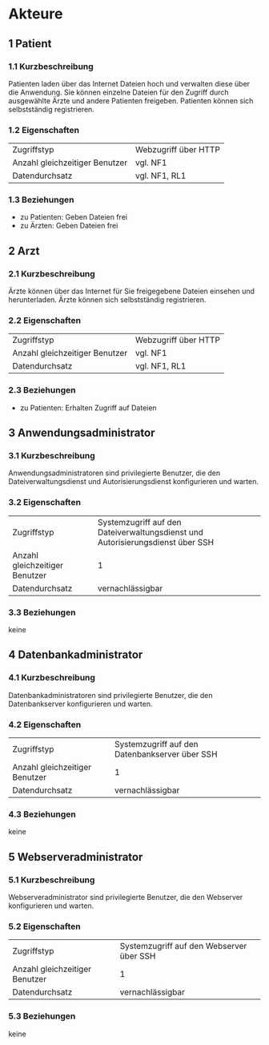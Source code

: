 # Akteure

## 1 Patient

### 1.1 Kurzbeschreibung
Patienten laden über das Internet Dateien hoch und verwalten diese über die Anwendung. Sie können einzelne Dateien für den Zugriff durch ausgewählte Ärzte und andere Patienten freigeben. Patienten können sich selbstständig registrieren.

### 1.2 Eigenschaften
|                                |                      |
| ------------------------------ | -------------------- |
| Zugriffstyp                    | Webzugriff über HTTP |
| Anzahl gleichzeitiger Benutzer | vgl. NF1             |
| Datendurchsatz                 | vgl. NF1, RL1        |

### 1.3 Beziehungen
- zu Patienten: Geben Dateien frei
- zu Ärzten: Geben Dateien frei


## 2 Arzt

### 2.1 Kurzbeschreibung
Ärzte können über das Internet für Sie freigegebene Dateien einsehen und herunterladen. Ärzte können sich selbstständig registrieren.

### 2.2 Eigenschaften
|                                |                      |
| ------------------------------ | -------------------- |
| Zugriffstyp                    | Webzugriff über HTTP |
| Anzahl gleichzeitiger Benutzer | vgl. NF1             |
| Datendurchsatz                 | vgl. NF1, RL1        |

### 2.3 Beziehungen
- zu Patienten: Erhalten Zugriff auf Dateien


## 3 Anwendungsadministrator

### 3.1 Kurzbeschreibung
Anwendungsadministratoren sind privilegierte Benutzer, die den Dateiverwaltungsdienst und Autorisierungsdienst konfigurieren und warten.

### 3.2 Eigenschaften
|                                |                                                                                 |
| ------------------------------ |---------------------------------------------------------------------------------|
| Zugriffstyp                    | Systemzugriff auf den Dateiverwaltungsdienst und Autorisierungsdienst über SSH |
| Anzahl gleichzeitiger Benutzer | 1                                                                               |
| Datendurchsatz                 | vernachlässigbar                                                                |

### 3.3 Beziehungen
keine


## 4 Datenbankadministrator

### 4.1 Kurzbeschreibung
Datenbankadministratoren sind privilegierte Benutzer, die den Datenbankserver konfigurieren und warten.

### 4.2 Eigenschaften
|                                |                                                |
| ------------------------------ | ---------------------------------------------- |
| Zugriffstyp                    | Systemzugriff auf den Datenbankserver über SSH |
| Anzahl gleichzeitiger Benutzer | 1                                              |
| Datendurchsatz                 | vernachlässigbar                               |

### 4.3 Beziehungen
keine


## 5 Webserveradministrator

### 5.1 Kurzbeschreibung
Webserveradministrator sind privilegierte Benutzer, die den Webserver konfigurieren und warten.

### 5.2 Eigenschaften
|                                |                                          |
| ------------------------------ | ---------------------------------------- |
| Zugriffstyp                    | Systemzugriff auf den Webserver über SSH |
| Anzahl gleichzeitiger Benutzer | 1                                        |
| Datendurchsatz                 | vernachlässigbar                         |

### 5.3 Beziehungen
keine
